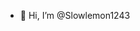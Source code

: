 - 👋 Hi, I’m @Slowlemon1243


<!---
Slowlemon1243/Slowlemon1243 is a ✨ special ✨ repository because its `README.md` (this file) appears on your GitHub profile.
You can click the Preview link to take a look at your changes.
--->
